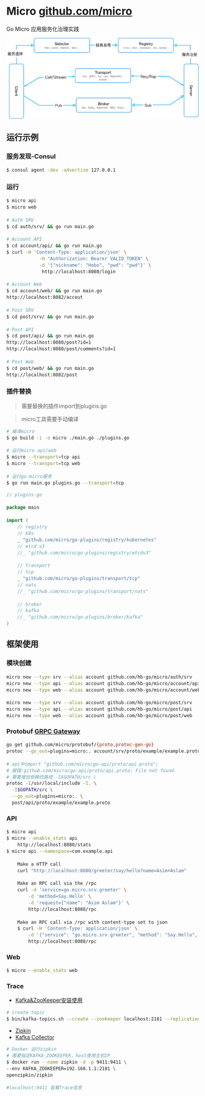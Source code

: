 # Micro [github.com/micro](http://github.com/micro)
Go Micro 应用服务化治理实践

<a href="/doc/README.md">![go-micro](/doc/img/micro.jpg "go-micro")</a>

## 运行示例

### 服务发现-Consul
```bash
$ consul agent -dev -advertise 127.0.0.1
```

### 运行
```bash
$ micro api
$ micro web

# Auth SRV
$ cd auth/srv/ && go run main.go

# Account API
$ cd account/api/ && go run main.go
$ curl -H 'Content-Type: application/json' \
            -H "Authorization: Bearer VALID_TOKEN" \
            -d '{"nickname": "Hobo", "pwd": "pwd"}' \
             http://localhost:8080/login
             
# Account Web
$ cd account/web/ && go run main.go
http://localhost:8082/accout

# Post SRV
$ cd post/srv/ && go run main.go

# Post API
$ cd post/api/ && go run main.go
http://localhost:8080/post?id=1
http://localhost:8080/post/comments?id=1

# Post Web
$ cd post/web/ && go run main.go
http://localhost:8082/post
```

### 插件替换
> 需要替换的插件import到plugins.go

> micro工具需要手动编译
```bash
# 编译micro
$ go build -i -o micro ./main.go ./plugins.go

# 运行micro api/web
$ micro --transport=tcp api
$ micro --transport=tcp web

# 运行go-micro服务
$ go run main.go plugins.go --transport=tcp
```
```go
// plugins.go

package main

import (
	// registry
	// k8s
	_ "github.com/micro/go-plugins/registry/kubernetes"
	// etcd v3
	//_ "github.com/micro/go-plugins/registry/etcdv3"

	// transport
	// tcp
	_ "github.com/micro/go-plugins/transport/tcp"
	// nats
	//_ "github.com/micro/go-plugins/transport/nats"

	// broker
	// kafka
	//_ "github.com/micro/go-plugins/broker/kafka"
)
```

## 框架使用

### 模块创建
```bash
micro new --type srv --alias account github.com/hb-go/micro/auth/srv
micro new --type api --alias account github.com/hb-go/micro/account/api
micro new --type web --alias account github.com/hb-go/micro/account/web

micro new --type srv --alias account github.com/hb-go/micro/post/srv
micro new --type api --alias account github.com/hb-go/micro/post/api
micro new --type web --alias account github.com/hb-go/micro/post/web
```

### Protobuf [GRPC Gateway](https://micro.mu/docs/grpc-gateway.html)
```bash
go get github.com/micro/protobuf/{proto,protoc-gen-go}
protoc --go_out=plugins=micro:. account/srv/proto/example/example.proto

# api中import "github.com/micro/go-api/proto/api.proto";
# 报错:github.com/micro/go-api/proto/api.proto: File not found.
# 需要增加依赖的路径 -I$GOPATH/src \
protoc -I/usr/local/include -I. \
  -I$GOPATH/src \
  --go_out=plugins=micro:. \
  post/api/proto/example/example.proto
```

### API
```bash
$ micro api
$ micro --enable_stats api
    http://localhost:8080/stats
$ micro api --namespace=com.example.api

    Make a HTTP call
    curl "http://localhost:8080/greeter/say/hello?name=Asim+Aslam"

    Make an RPC call via the /rpc
    curl -d 'service=go.micro.srv.greeter' \
        -d 'method=Say.Hello' \
        -d 'request={"name": "Asim Aslam"}' \
        http://localhost:8080/rpc

    Make an RPC call via /rpc with content-type set to json
    $ curl -H 'Content-Type: application/json' \
        -d '{"service": "go.micro.srv.greeter", "method": "Say.Hello", "request": {"name": "Asim Aslam"}}' \
        http://localhost:8080/rpc
```

### Web
```bash
$ micro --enable_stats web
```
	
### Trace
- [Kafka&ZooKeeper安装使用](https://kafka.apache.org/quickstart)
```bash
# create topic
$ bin/kafka-topics.sh --create --zookeeper localhost:2181 --replication-factor 1 --partitions 1 --topic zipkin
```
- [Zipkin](https://github.com/openzipkin/zipkin)
- [Kafka Collector](https://github.com/openzipkin/zipkin/tree/master/zipkin-server#kafka-collector)
```bash
# Docker 运行zipkin
# 需要指定KAFKA_ZOOKEEPER，host使用主机IP
$ docker run --name zipkin -d -p 9411:9411 \
--env KAFKA_ZOOKEEPER=192.168.1.1:2181 \
openzipkin/zipkin

#localhost:9411 查看Trace信息
```